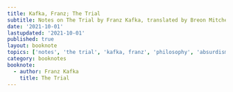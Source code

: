 ```yaml
---
title: Kafka, Franz; The Trial
subtitle: Notes on The Trial by Franz Kafka, translated by Breon Mitchell
date: '2021-10-01'
lastupdated: '2021-10-01'
published: true
layout: booknote
topics: ['notes', 'the trial', 'kafka, franz', 'philosophy', 'absurdism']
category: booknotes
booknote:
  - author: Franz Kafka  
    title: The Trial
---
```

